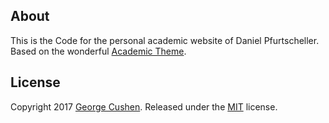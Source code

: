 ## About

This is the Code for the personal academic website of Daniel Pfurtscheller. Based on the wonderful [Academic Theme](https://themes.gohugo.io/theme/academic/).

## License

Copyright 2017 [George Cushen](https://georgecushen.com).
Released under the [MIT](https://github.com/sourcethemes/academic-kickstart/blob/master/LICENSE.md) license.
